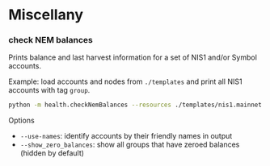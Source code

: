 # Miscellany

### check NEM balances

Prints balance and last harvest information for a set of NIS1 and/or Symbol accounts.

Example: load accounts and nodes from `./templates` and print all NIS1 accounts with tag `group`.

```sh
python -m health.checkNemBalances --resources ./templates/nis1.mainnet.yaml --groups group
```
Options
 * `--use-names`: identify accounts by their friendly names in output
 * `--show_zero_balances`: show all groups that have zeroed balances (hidden by default)
